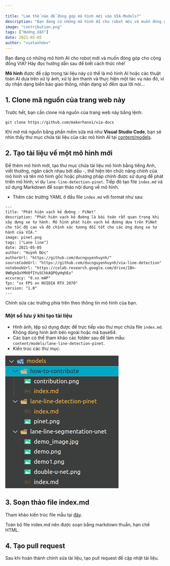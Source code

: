```yaml
---

title: "Làm thế nào để đóng góp mô hình mới vào VIA-Models?"
description: "Bạn đang có những mô hình AI cho robot mới và muốn đóng góp cho cộng đồng VIA? Hãy đọc hướng dẫn sau để biết cách thức nhé!"
image: "contribution.png"
tags: ["Hướng dẫn"]
date: 2021-05-05
author: "vietanhdev"
---
```


Bạn đang có những mô hình AI cho robot mới và muốn đóng góp cho cộng đồng VIA? Hãy đọc hướng dẫn sau để biết cách thức nhé!

**Mô hình** được đề cập trong tài liệu này có thể là mô hình AI hoặc các thuật toán AI dựa trên xử lý ảnh, xử lý âm thanh và thực hiện một tác vụ nào đó, ví dụ nhận dạng biển báo giao thông, nhận dạng số đếm qua lời nói...

## 1. Clone mã nguồn của trang web này

Trước hết, bạn cần clone mã nguồn của trang web này bằng lệnh:

```
git clone https://github.com/makerhanoi/via-docs
```

Khi mở mã nguồn bằng phần mềm sửa mã như **Visual Studio Code**, bạn sẽ nhìn thấy thư mục chứa tài liệu của các mô hình AI tại [content/models](https://github.com/makerhanoi/via-docs/tree/master/content/models).

## 2. Tạo tài liệu về một mô hình mới

Để thêm mô hình mới, tạo thư mục chứa tài liệu mô hình bằng tiếng Anh, viết thường, ngăn cách nhau bởi dấu `-`, thể hiện tên chức năng chính của mô hình và tên mô hình gốc hoặc phương pháp chính được sử dụng để phát triển mô hình, ví dụ `lane-line-detection-pinet`. Tiếp đó tạo file `index.md` và sử dụng Markdown để soạn thảo nội dung về mô hình.

- Thêm các trường YAML ở đầu file `index.md` với format như sau:

```
---
title: "Phát hiện vạch kẻ đường - PiNet"
description: "Phát hiện vạch kẻ đường là bài toán rất quan trọng khi xây dựng xe tự hành. Mô hình phát hiện vạch kẻ đường dựa trên PiNet cho tốc độ cao và độ chính xác tương đối tốt cho các ứng dụng xe tự hành của VIA."
image: pinet.png
tags: ["Lane line"]
date: 2021-05-05
author: "Huỳnh Đức"
authorUrl: "https://github.com/ducnguyenhuynh/"
sourceCodeUrl: "https://github.com/ducnguyenhuynh/via-line-detection"
notebookUrl: "https://colab.research.google.com/drive/1Bn-9WOgkQuYMX0fIYu5ChkAQPQyHqhEo"
accuracy: "0.xx mAP"
fps: "xx FPS on NVIDIA RTX 2070"
version: "1.0"
---
```

Chỉnh sửa các trường phía trên theo thông tin mô hình của bạn.


### Một số lưu ý khi tạo tài liệu

- Hình ảnh, tệp sử dụng được để trực tiếp vào thư mục chứa file `index.md`. Không dùng hình ảnh bên ngoài hoặc mã base64.
- Các bạn có thể tham khảo các folder sau để làm mẫu: `content/models/lane-line-detection-pinet`.
- Kiến trúc các thư mục:

![](folder-structure.png)


## 3. Soạn thảo file index.md

Tham khảo kiến trúc file mẫu tại [đây](/vi/models/how-to-contribute/index-sample.txt).

Toàn bộ file index.md nên được soạn bằng markdown thuần, hạn chế HTML.

## 4. Tạo pull request

Sau khi hoàn thành chỉnh sửa tài liệu, tạo pull request để cập nhật tài liệu.